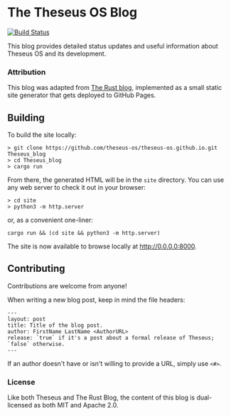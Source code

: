 # The Theseus OS Blog

[![Build Status](https://travis-ci.com/rust-lang/blog.rust-lang.org.svg?branch=master)](https://travis-ci.com/rust-lang/blog.rust-lang.org)

This blog provides detailed status updates and useful information about Theseus OS and its development.

### Attribution

This blog was adapted from [The Rust blog](https://github.com/rust-lang/blog.rust-lang.org), implemented as a small static site generator that gets deployed to GitHub Pages.

## Building

To build the site locally:

```console
> git clone https://github.com/theseus-os/theseus-os.github.io.git Theseus_blog
> cd Theseus_blog
> cargo run
```

From there, the generated HTML will be in the `site` directory. You can use any web server to check it out in your browser:

```console
> cd site
> python3 -m http.server
```

or, as a convenient one-liner:
```
cargo run && (cd site && python3 -m http.server) 
```

The site is now available to browse locally at <http://0.0.0.0:8000>.


## Contributing

Contributions are welcome from anyone!

When writing a new blog post, keep in mind the file headers:
```
---
layout: post
title: Title of the blog post.
author: FirstName LastName <AuthorURL>
release: `true` if it's a post about a formal release of Theseus; `false` otherwise.
---
```

If an author doesn't have or isn't willing to provide a URL, simply use `<#>`.

### License

Like both Theseus and The Rust Blog, the content of this blog is dual-licensed as both MIT and Apache 2.0.

